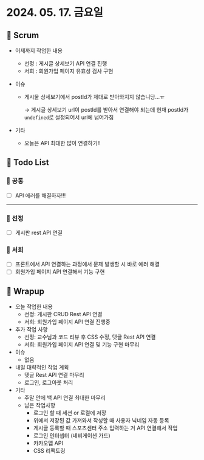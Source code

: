 # 2024. 05. 17. 금요일

## 📍 Scrum

- 어제까지 작업한 내용
    - 선정 : 게시글 상세보기 API 연결 진행
    - 서희 : 회원가입 페이지 유효성 검사 구현
- 이슈
    - 게시물 상세보기에서 postId가 제대로 받아와지지 않습니당…ㅠ
        
        → 게시글 상세보기 url이 postId를 받아서 연결해야 되는데 현재 postId가 `undefined`로 설정되어서 url에 넘어가짐 
        
- 기타
    - 오늘은 API 최대한 많이 연결하기!!

## 📍 Todo List

### 🍑 공통

- [ ]  API 에러를 해결하자!!!

---

### 🍍 선정

- [ ]  게시판 rest API 연결

### 🍉 서희

- [ ]  프론트에서 API 연결하는 과정에서 문제 발생할 시 바로 에러 해결
- [ ]  회원가입 페이지 API 연결해서 기능 구현

## 📍 Wrapup

- 오늘 작업한 내용
    - 선정: 게시판 CRUD Rest API 연결
    - 서희: 회원가입 페이지 API 연결 진행중
- 추가 작업 사항
    - 선정:  교수님과 코드 리뷰 후 CSS 수정, 댓글 Rest API 연결
    - 서희: 회원가입 페이지 API 연결 및 기능 구현 마무리
- 이슈
    - 없음
- 내일 대략적인 작업 계획
    - 댓글 Rest API 연결 마무리
    - 로그인, 로그아웃 처리
- 기타
    - 주말 안에 백 API 연결 최대한 마무리
    - 남은 작업사항
        - 로그인 할 때 세션 or 로컬에 저장
        - 위에서 저장된 값 가져와서 작성할 때 사용자 닉네임 자동 등록
        - 게시글 등록할 때 스포츠센터 주소 입력하는 거 API 연결해서 작업
        - 로그인 인터셉터 (네비게이션 가드)
        - 카카오맵 API
        - CSS 리팩토링
